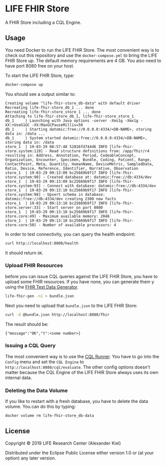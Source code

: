 # LIFE FHIR Store

A FHIR Store including a CQL Engine.

## Usage

You need Docker to run the LIFE FHIR Store. The most convenient way is to check out this repository and use the `docker-compose.yml` to bring the LIFE FHIR Store up. The default memory requirements are 4 GB. You also need to have port 8080 free on your host.

To start the LIFE FHIR Store, type:

```bash
docker-compose up
```

You should see a output similar to:

```
Creating volume "life-fhir-store_db-data" with default driver
Recreating life-fhir-store_db_1 ... done
Recreating life-fhir-store_store_1 ... done
Attaching to life-fhir-store_db_1, life-fhir-store_store_1
db_1     | Launching with Java options -server -Xms1g -Xmx1g -XX:+UseG1GC -XX:MaxGCPauseMillis=50
db_1     | Starting datomic:free://0.0.0.0:4334/<DB-NAME>, storing data in: /data ...
db_1     | System started datomic:free://0.0.0.0:4334/<DB-NAME>, storing data in: /data
store_1  | 19-03-29 08:57:48 52816fd744d6 INFO [life-fhir-store.system:110] - Read structure definitions from: /app/fhir/r4 resulting in: Address, Annotation, Period, CodeableConcept, Organization, Encounter, Specimen, Bundle, Coding, Patient, Range, ContactPoint, Meta, Quantity, HumanName, DeviceMetric, SampledData, Ratio, Device, Reference, Identifier, Narrative, Observation
store_1  | 19-03-29 09:13:09 bc25669b9f17 INFO [life-fhir-store.system:90] - Created database at: datomic:free://db:4334/dev
store_1  | 19-03-29 09:13:09 bc25669b9f17 INFO [life-fhir-store.system:93] - Connect with database: datomic:free://db:4334/dev
store_1  | 19-03-29 09:13:10 bc25669b9f17 INFO [life-fhir-store.system:98] - Upsert schema in database: datomic:free://db:4334/dev creating 2300 new facts
store_1  | 19-03-29 09:13:10 bc25669b9f17 INFO [life-fhir-store.server:33] - Start server on port 8080
store_1  | 19-03-29 09:13:10 bc25669b9f17 INFO [life-fhir-store.core:49] - Maximum available memory: 2048
store_1  | 19-03-29 09:13:10 bc25669b9f17 INFO [life-fhir-store.core:50] - Number of available processors: 4
```

In order to test connectivity, you can query the health endpoint:

```bash
curl http://localhost:8080/health
```

It should return `OK`.

### Upload FHIR Resources

before you can issue CQL queries against the LIFE FHIR Store, you have to upload some FHIR resources. If you have none, you can generate them y using the [FHIR Test Data Generator][1].

```bash
life-fhir-gen -n1 > bundle.json
```

Next you need to upload that `bundle.json` to the LIFE FHIR Store:

```bash
curl -d @bundle.json http://localhost:8080/fhir
```

The result should be:

```
{"message":"OK","t":<some number>}
```

### Issuing a CQL Query

The most convenient way is to use the [CQL Runner][2]. You have to go into the `Config` menu and set the `CQL Engine` to `http://localhost:8080/cql/evaluate`. The other config options doesn't matter because the CQL Engine of the LIFE FHIR Store always uses its own internal data.

### Deleting the Data Volume

If you like to restart with a fresh database, you have to delete the data volume. You can do this by typing:

```bash
docker volume rm life-fhir-store_db-data
```

## License

Copyright © 2019 LIFE Research Center (Alexander Kiel)

Distributed under the Eclipse Public License either version 1.0 or (at
your option) any later version.

[1]: <https://github.com/life-research/life-fhir-gen>
[2]: <http://cql-runner.dataphoria.org/>
